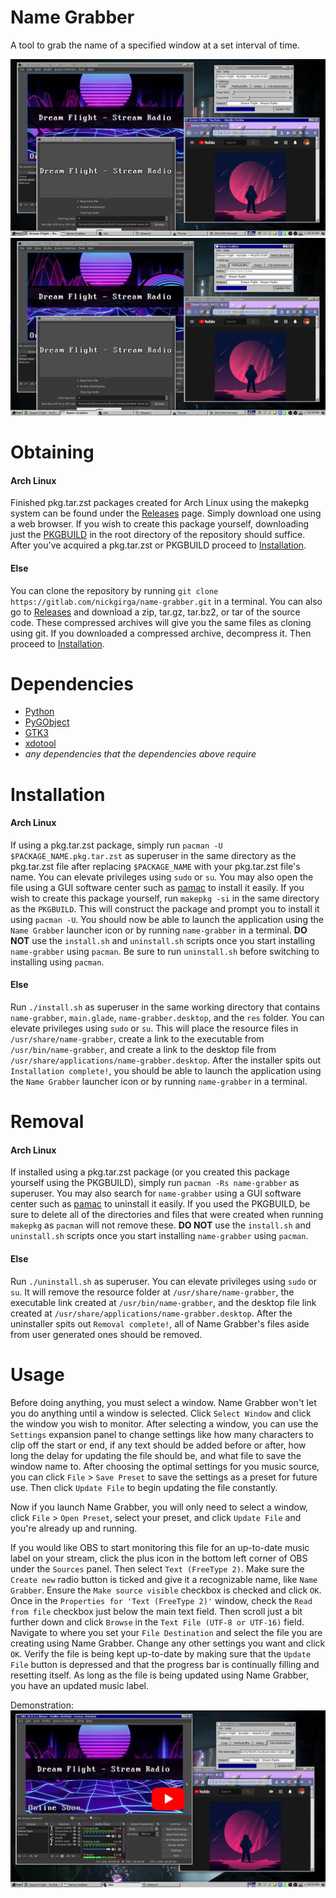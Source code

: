 # Name Grabber
A tool to grab the name of a specified window at a set interval of time.

![screenshot_3.png](.screenshots/screenshot_3.png)
![screenshot_4.png](.screenshots/screenshot_4.png)

# Obtaining
#### Arch Linux
Finished pkg.tar.zst packages created for Arch Linux using the makepkg system can be found under the [Releases](https://gitlab.com/nickgirga/name-grabber/-/releases) page. Simply download one using a web browser. If you wish to create this package yourself, downloading just the [PKGBUILD](https://gitlab.com/nickgirga/window-name-to-file/-/raw/master/PKGBUILD?inline=false) in the root directory of the repository should suffice. After you've acquired a pkg.tar.zst or PKGBUILD proceed to [Installation](#installation).

#### Else
You can clone the repository by running `git clone https://gitlab.com/nickgirga/name-grabber.git` in a terminal. You can also go to [Releases](https://gitlab.com/nickgirga/name-grabber/-/releases) and download a zip, tar.gz, tar.bz2, or tar of the source code. These compressed archives will give you the same files as cloning using git. If you downloaded a compressed archive, decompress it. Then proceed to [Installation](#installation).

# Dependencies
 - [Python](https://www.python.org/)
 - [PyGObject](https://pypi.org/project/PyGObject/)
 - [GTK3](https://www.gtk.org/)
 - [xdotool](https://github.com/jordansissel/xdotool)
 - *any dependencies that the dependencies above require*

# Installation
#### Arch Linux
If using a pkg.tar.zst package, simply run `pacman -U $PACKAGE_NAME.pkg.tar.zst` as superuser in the same directory as the pkg.tar.zst file after replacing `$PACKAGE_NAME` with your pkg.tar.zst file's name. You can elevate privileges using `sudo` or `su`. You may also open the file using a GUI software center such as [pamac](https://gitlab.manjaro.org/applications/pamac) to install it easily. If you wish to create this package yourself, run `makepkg -si` in the same directory as the `PKGBUILD`. This will construct the package and prompt you to install it using `pacman -U`. You should now be able to launch the application using the `Name Grabber` launcher icon or by running `name-grabber` in a terminal. **DO NOT** use the `install.sh` and `uninstall.sh` scripts once you start installing `name-grabber` using `pacman`. Be sure to run `uninstall.sh` before switching to installing using `pacman`.

#### Else
Run `./install.sh` as superuser in the same working directory that contains `name-grabber`, `main.glade`, `name-grabber.desktop`, and the `res` folder. You can elevate privileges using `sudo` or `su`. This will place the resource files in `/usr/share/name-grabber`, create a link to the executable from `/usr/bin/name-grabber`, and create a link to the desktop file from `/usr/share/applications/name-grabber.desktop`. After the installer spits out `Installation complete!`, you should be able to launch the application using the `Name Grabber` launcher icon or by running `name-grabber` in a terminal.

# Removal
#### Arch Linux
If installed using a pkg.tar.zst package (or you created this package yourself using the PKGBUILD), simply run `pacman -Rs name-grabber` as superuser. You may also search for `name-grabber` using a GUI software center such as [pamac](https://gitlab.manjaro.org/applications/pamac) to uninstall it easily. If you used the PKGBUILD, be sure to delete all of the directories and files that were created when running `makepkg` as `pacman` will not remove these. **DO NOT** use the `install.sh` and `uninstall.sh` scripts once you start installing `name-grabber` using `pacman`.

#### Else
Run `./uninstall.sh` as superuser. You can elevate privileges using `sudo` or `su`. It will remove the resource folder at `/usr/share/name-grabber`, the executable link created at `/usr/bin/name-grabber`, and the desktop file link created at `/usr/share/applications/name-grabber.desktop`. After the uninstaller spits out `Removal complete!`, all of Name Grabber's files aside from user generated ones should be removed.

# Usage
Before doing anything, you must select a window. Name Grabber won't let you do anything until a window is selected. Click `Select Window` and click the window you wish to monitor. After selecting a window, you can use the `Settings` expansion panel to change settings like how many characters to clip off the start or end, if any text should be added before or after, how long the delay for updating the file should be, and what file to save the window name to. After choosing the optimal settings for you music source, you can click `File` > `Save Preset` to save the settings as a preset for future use. Then click `Update File` to begin updating the file constantly.

Now if you launch Name Grabber, you will only need to select a window, click `File` > `Open Preset`, select your preset, and click `Update File` and you're already up and running.

If you would like OBS to start monitoring this file for an up-to-date music label on your stream, click the plus icon in the bottom left corner of OBS under the `Sources` panel. Then select `Text (FreeType 2)`. Make sure the `Create new` radio button is ticked and give it a recognizable name, like `Name Grabber`. Ensure the `Make source visible` checkbox is checked and click `OK`. Once in the `Properties for 'Text (FreeType 2)'` window, check the `Read from file` checkbox just below the main text field. Then scroll just a bit further down and click `Browse` in the `Text File (UTF-8 or UTF-16)` field. Navigate to where you set your `File Destination` and select the file you are creating using Name Grabber. Change any other settings you want and click `OK`. Verify the file is being kept up-to-date by making sure that the `Update File` button is depressed and that the progress bar is continually filling and resetting itself. As long as the file is being updated using Name Grabber, you have an updated music label.

Demonstration:
[![youtube_thumbnail.png](.screenshots/youtube_thumbnail.png)](https://www.youtube.com/watch?v=Fh68vm42QcE "View on YouTube")
